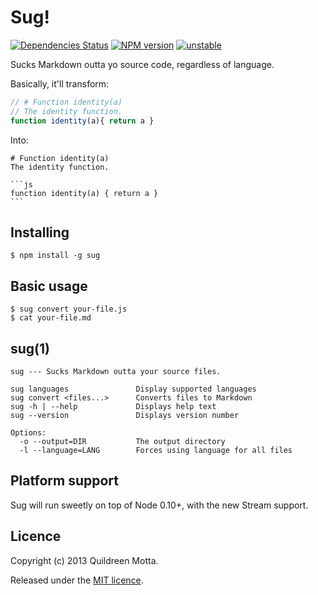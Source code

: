 Sug!
====

[![Dependencies Status](https://david-dm.org/robotlolita/sug.png)](https://david-dm.org/robotlolita/sug.png)
[![NPM version](https://badge.fury.io/js/sug.png)](http://badge.fury.io/js/sug)
[![unstable](http://hughsk.github.io/stability-badges/dist/unstable.svg)](http://github.com/hughsk/stability-badges)

Sucks Markdown outta yo source code, regardless of language.

Basically, it'll transform:

```js
// # Function identity(a)
// The identity function.
function identity(a){ return a }
```

Into:

    # Function identity(a)
    The identity function.

    ```js
    function identity(a) { return a }
    ```
    

## Installing

    $ npm install -g sug
    

## Basic usage

    $ sug convert your-file.js
    $ cat your-file.md

## sug(1)

    sug --- Sucks Markdown outta your source files.

    sug languages               Display supported languages
    sug convert <files...>      Converts files to Markdown
    sug -h | --help             Displays help text
    sug --version               Displays version number

    Options:
      -o --output=DIR           The output directory
      -l --language=LANG        Forces using language for all files


## Platform support

Sug will run sweetly on top of Node 0.10+, with the new Stream support.


## Licence

Copyright (c) 2013 Quildreen Motta.

Released under the [MIT licence](https://github.com/robotlolita/sug/blob/master/LICENCE).

